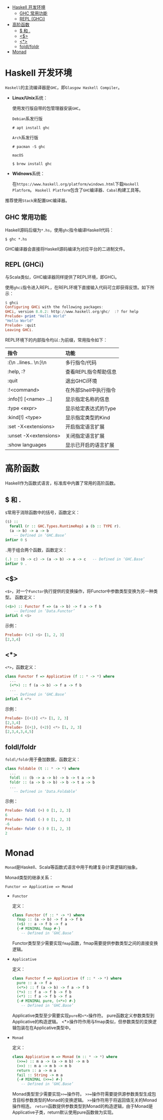 - [Haskell 开发环境](#haskell-开发环境)
	- [GHC 常用功能](#ghc-常用功能)
	- [REPL (GHCi)](#repl-ghci)
- [高阶函数](#高阶函数)
	- [$ 和 .](#-和-)
	- [<$>](#)
	- [<*>](#)
	- [foldl/foldr](#foldlfoldr)
- [Monad](#monad)



# Haskell 开发环境
`Haskell`的主流编译器是`GHC`，即`Glasgow Haskell Compiler`。

- **Linux/Unix**系统：

	使用发行版自带的包管理器安装`GHC`。

	`Debian`系发行版

	```
	# apt install ghc
	```

	`Arch`系发行版

	```
	# pacman -S ghc
	```

	`macOS`

	```
	$ brew install ghc
	```

- **Widnows**系统：

	在`https://www.haskell.org/platform/windows.html`下载`Haskell Platform`。
	`Haskell Platform`包含了`GHC`编译器、`Cabal`构建工具等。

推荐使用`Stack`来配置`GHC`编译器。

## GHC 常用功能
Haskell源码后缀为`*.hs`，使用`ghc`指令编译Haskell代码：

```
$ ghc *.hs
```

GHC编译器会直接将Haskell源码编译为对应平台的二进制文件。

## REPL (GHCi)
与Scala类似，GHC编译器同样提供了REPL环境，即GHCi。

使用`ghci`指令进入REPL，在REPL环境下直接输入代码可立即获得反馈。如下所示：

```hs
$ ghci
Configuring GHCi with the following packages:
GHCi, version 8.0.2: http://www.haskell.org/ghc/  :? for help
Prelude> print "Hello World"
"Hello World"
Prelude> :quit
Leaving GHCi.
```

REPL环境下的内部指令均以`:`为前缀，常用指令如下：

| 指令 | 功能 |
| :- | :- |
| :{\n ..lines.. \n:}\n | 多行指令/代码 |
| :help, :? | 查看REPL指令帮助信息 |
| :quit | 退出GHCi环境 |
| :!\<command\> | 在外部Shell中执行指令 |
| :info[!] [\<name\> ...] | 显示指定名称的信息 |
| :type \<expr\> | 显示给定表达式的Type |
| :kind[!] \<type\> | 显示指定类型的Kind |
| :set -X\<extensions\> | 开启指定语言扩展 |
| :unset -X\<extensions\> | 关闭指定语言扩展 |
| :show languages | 显示已开启的语言扩展 |



# 高阶函数
Haskell作为函数式语言，标准库中内置了常用的高阶函数。

## $ 和 .
`$`常用于消除函数中的括号，函数定义：

```hs
($) ::
  forall (r :: GHC.Types.RuntimeRep) a (b :: TYPE r).
  (a -> b) -> a -> b
  	-- Defined in ‘GHC.Base’
infixr 0 $
```

`.`用于组合两个函数，函数定义：

```hs
(.) :: (b -> c) -> (a -> b) -> a -> c 	-- Defined in ‘GHC.Base’
infixr 9 .
```

## <$>
`<$>`，对一个`Functor`执行提供的变换操作，将Functor中参数类型变换为另一种类型。
函数定义：

```hs
(<$>) :: Functor f => (a -> b) -> f a -> f b
  	-- Defined in ‘Data.Functor’
infixl 4 <$>
```

示例：

```hs
Prelude> (+1) <$> [1, 2, 3]
[2,3,4]
```

## <*>
`<*>`，函数定义：

```hs
class Functor f => Applicative (f :: * -> *) where
  ...
  (<*>) :: f (a -> b) -> f a -> f b
  ...
  	-- Defined in ‘GHC.Base’
infixl 4 <*>
```

示例：

```hs
Prelude> [(+1)] <*> [1, 2, 3]
[2,3,4]
Prelude> [(+1), (+2)] <*> [1, 2, 3]
[2,3,4,3,4,5]
```

## foldl/foldr
`foldl/foldr`用于叠加数据，函数定义：

```hs
class Foldable (t :: * -> *) where
  ...
  foldl :: (b -> a -> b) -> b -> t a -> b
  foldr :: (a -> b -> b) -> b -> t a -> b
  ...
  	-- Defined in ‘Data.Foldable’
```

示例：

```hs
Prelude> foldl (+) 0 [1, 2, 3]
6
Prelude> foldl (-) 0 [1, 2, 3]
-6
Prelude> foldr (-) 0 [1, 2, 3]
2
```



# Monad
`Monad`是Haskell、Scala等函数式语言中用于构建复杂计算逻辑的抽象。

Monad类型的继承关系：

```
Functor => Applicative => Monad
```

- `Functor`

	定义：

	```hs
	class Functor (f :: * -> *) where
	  fmap :: (a -> b) -> f a -> f b
	  (<$) :: a -> f b -> f a
	  {-# MINIMAL fmap #-}
	  	-- Defined in ‘GHC.Base’
	```

	Functor类型至少需要实现`fmap`函数，fmap需要提供参数类型之间的直接变换逻辑。

- `Applicative`

	定义：

	```hs
	class Functor f => Applicative (f :: * -> *) where
	  pure :: a -> f a
	  (<*>) :: f (a -> b) -> f a -> f b
	  (*>) :: f a -> f b -> f b
	  (<*) :: f a -> f b -> f a
	  {-# MINIMAL pure, (<*>) #-}
	  	-- Defined in ‘GHC.Base’
	```

	Applicative类型至少需要实现`pure`和`<*>`操作符。
	pure函数定义参数类型到Applicative的构造逻辑。
	<*>操作符作用与fmap类似，但参数类型的变换逻辑包装在在Applicative类型中。

- `Monad`

	定义：

	```hs
	class Applicative m => Monad (m :: * -> *) where
	  (>>=) :: m a -> (a -> m b) -> m b
	  (>>) :: m a -> m b -> m b
	  return :: a -> m a
	  fail :: String -> m a
	  {-# MINIMAL (>>=) #-}
	  	-- Defined in ‘GHC.Base’
	```

	Monad类型至少需要实现`>>=`操作符。
	`>>=`操作符需要提供源参数类型生成包含目标参数类型的Monad的变换逻辑。
	`>>`操作符用于将返回值无关的Monad操作相连。
	`return`函数提供参数类型到Monad的构造逻辑，由于Monad是Applicative子类，return默认使用pure函数做为实现。
